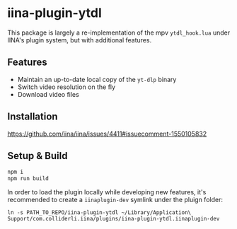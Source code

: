 # iina-plugin-ytdl

This package is largely a re-implementation of the mpv `ytdl_hook.lua` under IINA's plugin system, but with additional features.

## Features

- Maintain an up-to-date local copy of the `yt-dlp` binary
- Switch video resolution on the fly
- Download video files

## Installation

https://github.com/iina/iina/issues/4411#issuecomment-1550105832

## Setup & Build

```sh
npm i
npm run build
```

In order to load the plugin locally while developing new features,
it's recommended to create a `iinaplugin-dev` symlink under the pluign folder:

```
ln -s PATH_TO_REPO/iina-plugin-ytdl ~/Library/Application\ Support/com.colliderli.iina/plugins/iina-plugin-ytdl.iinaplugin-dev
```

